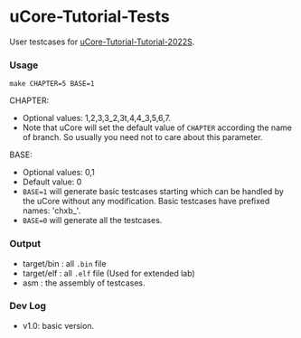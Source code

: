 # uCore-Tutorial-Tests

User testcases for [uCore-Tutorial-Tutorial-2022S](https://github.com/learningos/uCore-Tutorial-Tutorial-2022S).

### Usage

```shell
make CHAPTER=5 BASE=1
```

CHAPTER:
* Optional values: 1,2,3,3_2,3t,4,4_3,5,6,7.
* Note that uCore will set the default value of `CHAPTER` according the name of branch. So usually you need not to care about this parameter.

BASE:
* Optional values: 0,1
* Default value: 0
* `BASE=1` will generate basic testcases starting which can be handled by the uCore without any modification. Basic testcases have prefixed names: 'chxb_'.
* `BASE=0` will generate all the testcases.

### Output

* target/bin : all `.bin` file
* target/elf : all `.elf` file (Used for extended lab)
* asm : the assembly of testcases.  

### Dev Log

* v1.0: basic version.
